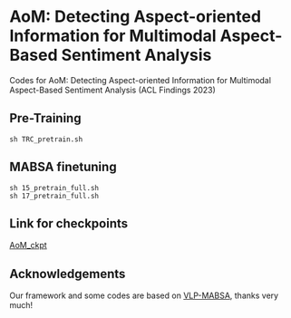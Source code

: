 # AoM: Detecting Aspect-oriented Information for Multimodal Aspect-Based Sentiment Analysis

Codes for AoM: Detecting Aspect-oriented Information for Multimodal Aspect-Based Sentiment Analysis (ACL Findings 2023)

## Pre-Training

`sh TRC_pretrain.sh`

## MABSA finetuning
```
sh 15_pretrain_full.sh
sh 17_pretrain_full.sh
```

## Link for checkpoints
[AoM_ckpt](https://drive.google.com/drive/folders/13YovBuSu6jo9ctp7rJQm95aXsEeOHspV?usp=share_link)

## Acknowledgements
Our framework and some codes are based on [VLP-MABSA](https://github.com/NUSTM/VLP-MABSA), thanks very much!
